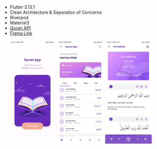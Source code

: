 - Flutter 3.13.1
- Clean Architecture & Separation of Concerns
- Riverpod
- Material3
- <a href='https://equran.id'>Quran API</a>
- [Figma Link](https://www.figma.com/community/file/966921639679380402/quran-app-concept-free)

<p align="center">
  <img src="https://github.com/nurhamidqq/quran/blob/master/ss/1.jpeg" width="30%" />
  <img src="https://github.com/nurhamidqq/quran/blob/master/ss/2.jpeg" width="30%" /> 
  <img src="https://github.com/nurhamidqq/quran/blob/master/ss/3.jpeg" width="30%" />
</p>

